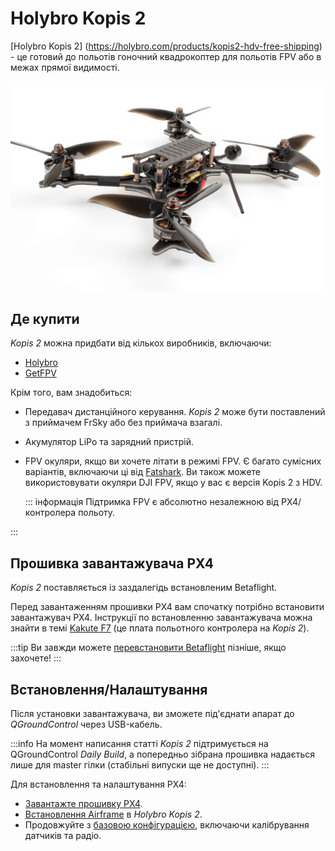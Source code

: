 # Holybro Kopis 2

[Holybro Kopis 2] (https://holybro.com/products/kopis2-hdv-free-shipping) - це готовий до польотів гоночний квадрокоптер для польотів FPV або в межах прямої видимості.

![Kopis 2](../../assets/hardware/holybro_kopis2.jpg)

## Де купити

_Kopis 2_ можна придбати від кількох виробників, включаючи:

- [Holybro](https://holybro.com/products/kopis2-hdv-free-shipping) <!-- item code 30069, 30070 -->
- [GetFPV](https://www.getfpv.com/holybro-kopis-2-fpv-racing-drone-pnp.html)

Крім того, вам знадобиться:

- Передавач дистанційного керування. _Kopis 2_ може бути поставлений з приймачем FrSky або без приймача взагалі.
- Акумулятор LiPo та зарядний пристрій.
- FPV окуляри, якщо ви хочете літати в режимі FPV.
  Є багато сумісних варіантів, включаючи ці від [Fatshark](https://www.fatshark.com/product-page/dominator-v3).
  Ви також можете використовувати окуляри DJI FPV, якщо у вас є версія Kopis 2 з HDV.

  ::: інформація
  Підтримка FPV є абсолютно незалежною від PX4/контролера польоту.

:::

## Прошивка завантажувача PX4

_Kopis 2_ поставляється із заздалегідь встановленим Betaflight.

Перед завантаженням прошивки PX4 вам спочатку потрібно встановити завантажувач PX4.
Інструкції по встановленню завантажувача можна знайти в темі [Kakute F7](../flight_controller/kakutef7.md#bootloader) (це плата польотного контролера на _Kopis 2_).

:::tip
Ви завжди можете [перевстановити Betaflight](../advanced_config/bootloader_update_from_betaflight.md#reinstall-betaflight) пізніше, якщо захочете!
:::

## Встановлення/Налаштування

Після установки завантажувача, ви зможете під'єднати апарат до _QGroundControl_ через USB-кабель.

:::info
На момент написання статті _Kopis 2_ підтримується на QGroundControl _Daily Build_, а попередньо зібрана прошивка надається лише для master гілки (стабільні випуски ще не доступні).
:::

Для встановлення та налаштування PX4:

- [Завантажте прошивку PX4](../config/firmware.md).
- [Встановлення Airframe](../config/airframe.md) в _Holybro Kopis 2_.
- Продовжуйте з [базовою конфігурацією](../config/index.md), включаючи калібрування датчиків та радіо.
